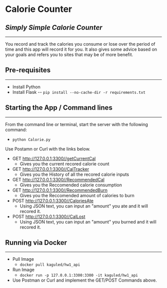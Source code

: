 # Calorie Counter 
## _Simply Simple Calorie Counter_
_________________


You record and track the calories you consume or lose over the period of time and this app will record it for you. It also gives some advice based on your goals and refers you to sites that may be of more benefit. 

## Pre-requisites
_________________
- Install Python
- Install Flask
--  `pip install --no-cache-dir -r requirements.txt`

## Starting the App / Command lines
_________________
From the command line or terminal, start the server with the following command:
- `python Calorie.py`

Use Postamn or Curl with the links below. 
- GET http://127.0.0.1:3300//getCurrentCal
    * Gives you the current recored calorie count
- GET http://127.0.0.1:3300//CalTracker
    * Gives you the History of all the recored calorie inputs
- GET http://127.0.0.1:3300//RecommendedCal
    * Gives you the Reccomended calorie consumption
- GET http://127.0.0.1:3300//RecommendedBurn
    * Gives you the Reccomended amount of calories to burn
- POST http://127.0.0.1:3300//CaloriesAte
    * Using JSON text, you can input an "amount" you ate and it will recored it.
- POST http://127.0.0.1:3300//CalLost
     * Using JSON text, you can input an "amount" you burned and it will recored it.

## Running via Docker
_________________
- Pull Image
    * ` docker pull kaguled/hw1_api  `
- Run Image
   * ` docker run -p 127.0.0.1:3300:3300 -it kaguled/hw1_api `
- Use Postman or Curl and implement the GET/POST Commands above. 
